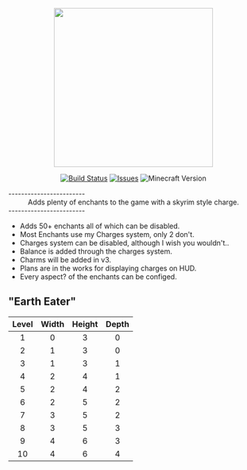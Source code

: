 <p align="center"><img src="http://media-elerium.cursecdn.com/avatars/23/943/635750245836161145.png" width="320" height="320"></p>
<p align="center">
  <a href="https://github.com/HxCKDMS/HxCEnchants/">
      <img src="http://67.187.15.252:8080/buildStatus/icon?job=HxCEnchants" alt="Build Status"></a>
  <a href="https://github.com/HxCKDMS/HxCEnchants/issues">
      <img src="https://img.shields.io/github/issues-raw/HxCKDMS/HxCEnchants.svg" alt="Issues"></a>
  <a><img src="https://img.shields.io/badge/minecraft-1.7.10-blue.svg" alt="Minecraft Version"></a>
</p>
------------------------
<div align="center"> Adds plenty of enchants to the game with a skyrim style charge. </div>
------------------------

* Adds 50+ enchants all of which can be disabled.
* Most Enchants use my Charges system, only 2 don't.
* Charges system can be disabled, although I wish you wouldn't..
* Balance is added through the charges system.
* Charms will be added in v3.
* Plans are in the works for displaying charges on HUD.
* Every aspect? of the enchants can be configed.

"Earth Eater"
------------------------

Level | Width | Height | Depth
:----:|:-----:|:------:|:-----:
1|0|3|0
2|1|3|0
3|1|3|1
4|2|4|1
5|2|4|2
6|2|5|2
7|3|5|2
8|3|5|3
9|4|6|3
10|4|6|4


